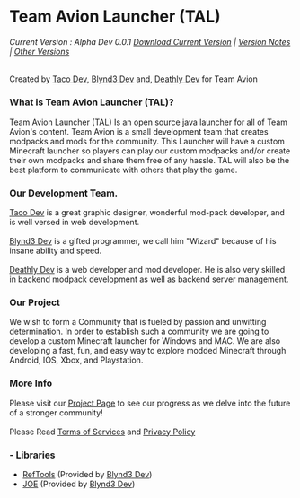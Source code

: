 # Team Avion Launcher (TAL) 
###### Current Version : Alpha Dev 0.0.1 [Download Current Version](https://github.com/GabrielTofvesson/TeamAvionLauncher/releases/download/AlphaDev-0.0.1/Team-Avion-Launcher-AlphaDev-0.0.1.jar) |      [Version Notes](https://github.com/GabrielTofvesson/TeamAvionLauncher/releases/tag/AlphaDev-0.0.1) | [Other Versions](https://github.com/GabrielTofvesson/TeamAvionLauncher/releases)

Created by [Taco Dev](https://github.com/Michael-Jouanneau), [Blynd3 Dev](https://github.com/GabrielTofvesson) and, [Deathly Dev](https://github.com/ADeathyTouch) for Team Avion

### What is Team Avion Launcher (TAL)?
Team Avion Launcher (TAL) Is an open source java launcher for all of Team Avion's content. Team Avion is a small development team that creates modpacks and mods for the community. This Launcher will have a custom Minecraft launcher so players can play our custom modpacks and/or create their own modpacks and share them free of any hassle. TAL will also be the best platform to communicate with others that play the game. 

### Our Development Team.
[Taco Dev](https://github.com/Michael-Jouanneau) is a great graphic designer, wonderful mod-pack developer, and is well versed in web development.
<br>
<br>
[Blynd3 Dev](https://github.com/GabrielTofvesson) is a gifted programmer, we call him "Wizard" because of his insane ability and speed. 
<br>
<br>
[Deathly Dev](https://github.com/ADeathyTouch) is a web developer and mod developer. He is also very skilled in backend modpack development as well as backend server management.

### Our Project 
We wish to form a Community that is fueled by passion and unwitting determination. In order to establish such a community we are going to develop a custom Minecraft launcher for Windows and MAC. We are also developing a fast, fun, and easy way to explore modded Minecraft through Android, IOS, Xbox, and Playstation.

### More Info
Please visit our [Project Page](https://github.com/GabrielTofvesson/TeamAvionLauncher/projects/1) to see our progress as we delve into the future of a stronger community!
<br>
<br>
Please Read [Terms of Services](https://github.com/GabrielTofvesson/TeamAvionLauncher/blob/master/agreements/Terms%20of%20Service.md) and [Privacy Policy](https://github.com/GabrielTofvesson/TeamAvionLauncher/blob/master/agreements/Privacy%20Policy.md)

### - Libraries
- [RefTools](https://github.com/GabrielTofvesson/libRefTools) (Provided by [Blynd3 Dev](https://github.com/GabrielTofvesson))
- [JOE](https://github.com/GabrielTofvesson/JOE) (Provided by [Blynd3 Dev](https://github.com/GabrielTofvesson))

